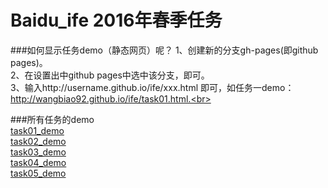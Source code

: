 # Baidu_ife 2016年春季任务


###如何显示任务demo（静态网页）呢？
1、创建新的分支gh-pages(即github pages)。<br>
2、在设置出中github pages中选中该分支，即可。<br>
3、输入http://username.github.io/ife/xxx.html 即可，如任务一demo：http://wangbiao92.github.io/ife/task01.html.<br>

###所有任务的demo<br>
[task01_demo](http://wangbiao92.github.io/ife/task01.html)<br>
[task02_demo](http://wangbiao92.github.io/ife/task02.html)<br>
[task03_demo](http://wangbiao92.github.io/ife/task03.html)<br>
[task04_demo](http://wangbiao92.github.io/ife/task04.html)<br>
[task05_demo](http://wangbiao92.github.io/ife/task05.html)<br>
